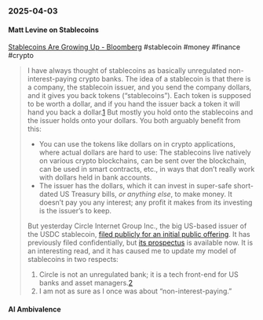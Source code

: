 ### 2025-04-03
#### Matt Levine on Stablecoins
[Stablecoins Are Growing Up - Bloomberg](https://www.bloomberg.com/opinion/newsletters/2025-04-02/stablecoins-are-growing-up) #stablecoin #money #finance #crypto 

> I have always thought of stablecoins as basically unregulated non-interest-paying crypto banks. The idea of a stablecoin is that there is a company, the stablecoin issuer, and you send the company dollars, and it gives you back tokens (“stablecoins”). Each token is supposed to be worth a dollar, and if you hand the issuer back a token it will hand you back a dollar.[1](https://www.bloomberg.com/opinion/newsletters/2025-04-02/stablecoins-are-growing-up?cmpid=BBD040225_MONEYSTUFF&utm_medium=email&utm_source=newsletter&utm_term=250402&utm_campaign=moneystuff&sref=6rqLu4ZS#footer-ref-footnote-1) But mostly you hold onto the stablecoins and the issuer holds onto your dollars. You both arguably benefit from this:
> 
> - You can use the tokens like dollars on in crypto applications, where actual dollars are hard to use: The stablecoins live natively on various crypto blockchains, can be sent over the blockchain, can be used in smart contracts, etc., in ways that don’t really work with dollars held in bank accounts.
> - The issuer has the dollars, which it can invest in super-safe short-dated US Treasury bills, _or anything else_, to make money. It doesn’t pay you any interest; any profit it makes from its investing is the issuer’s to keep.
> 
> But yesterday Circle Internet Group Inc., the big US-based issuer of the USDC stablecoin, [filed publicly for an initial public offering](https://www.bloomberg.com/news/articles/2025-04-01/stablecoin-issuer-circle-files-publicly-for-ipo-as-revenue-grows). It has previously filed confidentially, but [its prospectus](https://www.sec.gov/Archives/edgar/data/1876042/000119312525070481/d737521ds1.htm) is available now. It is an interesting read, and it has caused me to update my model of stablecoins in two respects:
> 
> 1. Circle is not an unregulated bank; it is a tech front-end for US banks and asset managers.[2](https://www.bloomberg.com/opinion/newsletters/2025-04-02/stablecoins-are-growing-up?cmpid=BBD040225_MONEYSTUFF&utm_medium=email&utm_source=newsletter&utm_term=250402&utm_campaign=moneystuff&sref=6rqLu4ZS#footer-ref-footnote-2)
> 2. I am not as sure as I once was about “non-interest-paying.”

#### AI Ambivalence